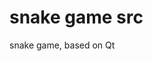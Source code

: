 # snake game src
snake game, based on Qt

<img href="https://pp.vk.me/c627722/v627722054/200d/jdXziyXS0Yw.jpg"></img>
